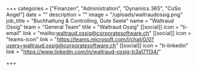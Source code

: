 +++
categories = ["Finanzen", "Administration", "Dynamics 365", "CoSo Angel"]
date = ""
description = ""
image = "/uploads/waltraudossig.png"
job_title = "Buchhaltung & Controlling, Gute Seele"
name = "Waltraud Ossig"
team = "General Team"
title = "Waltraud Ossig"
[[social]]
icon = "ti-email"
link = "mailto:waltraud.ossig@corporatesoftware.ch"
[[social]]
icon = "teams-icon"
link = "https://teams.microsoft.com/l/chat/0/0?users=waltraud.ossig@corporatesoftware.ch"
[[social]]
icon = "ti-linkedin"
link = "https://www.linkedin.com/in/waltraud-ossig-b3a171134/"

+++
